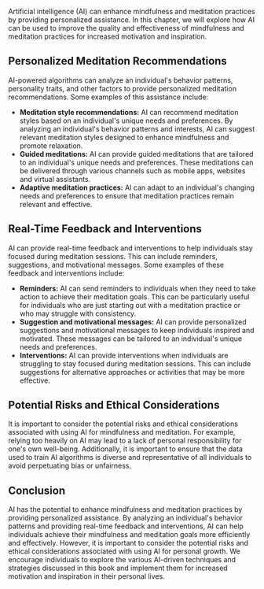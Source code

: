 
Artificial intelligence (AI) can enhance mindfulness and meditation practices by providing personalized assistance. In this chapter, we will explore how AI can be used to improve the quality and effectiveness of mindfulness and meditation practices for increased motivation and inspiration.

Personalized Meditation Recommendations
---------------------------------------

AI-powered algorithms can analyze an individual's behavior patterns, personality traits, and other factors to provide personalized meditation recommendations. Some examples of this assistance include:

* **Meditation style recommendations:** AI can recommend meditation styles based on an individual's unique needs and preferences. By analyzing an individual's behavior patterns and interests, AI can suggest relevant meditation styles designed to enhance mindfulness and promote relaxation.
* **Guided meditations:** AI can provide guided meditations that are tailored to an individual's unique needs and preferences. These meditations can be delivered through various channels such as mobile apps, websites and virtual assistants.
* **Adaptive meditation practices:** AI can adapt to an individual's changing needs and preferences to ensure that meditation practices remain relevant and effective.

Real-Time Feedback and Interventions
------------------------------------

AI can provide real-time feedback and interventions to help individuals stay focused during meditation sessions. This can include reminders, suggestions, and motivational messages. Some examples of these feedback and interventions include:

* **Reminders:** AI can send reminders to individuals when they need to take action to achieve their meditation goals. This can be particularly useful for individuals who are just starting out with a meditation practice or who may struggle with consistency.
* **Suggestion and motivational messages:** AI can provide personalized suggestions and motivational messages to keep individuals inspired and motivated. These messages can be tailored to an individual's unique needs and preferences.
* **Interventions:** AI can provide interventions when individuals are struggling to stay focused during meditation sessions. This can include suggestions for alternative approaches or activities that may be more effective.

Potential Risks and Ethical Considerations
------------------------------------------

It is important to consider the potential risks and ethical considerations associated with using AI for mindfulness and meditation. For example, relying too heavily on AI may lead to a lack of personal responsibility for one's own well-being. Additionally, it is important to ensure that the data used to train AI algorithms is diverse and representative of all individuals to avoid perpetuating bias or unfairness.

Conclusion
----------

AI has the potential to enhance mindfulness and meditation practices by providing personalized assistance. By analyzing an individual's behavior patterns and providing real-time feedback and interventions, AI can help individuals achieve their mindfulness and meditation goals more efficiently and effectively. However, it is important to consider the potential risks and ethical considerations associated with using AI for personal growth. We encourage individuals to explore the various AI-driven techniques and strategies discussed in this book and implement them for increased motivation and inspiration in their personal lives.
